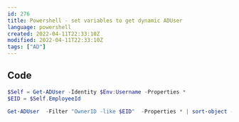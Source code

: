```yaml
---
id: 276
title: Powershell - set variables to get dynamic ADUser
language: powershell
created: 2022-04-11T22:33:10Z
modified: 2022-04-11T22:33:10Z
tags: ["AD"]
---
```


## Code

```powershell
$Self = Get-ADUser -Identity $Env:Username -Properties *
$EID = $Self.EmployeeId

Get-ADUser  -Filter "OwnerID -like $EID"  -Properties * | sort-object -property PasswordLastSet | Format-Table Name,PasswordLastSet -AutoSize -Wrap
```

<!-- end -->


